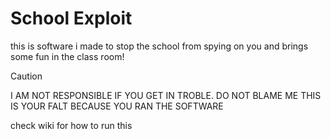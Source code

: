 # School Exploit

this is software i made to stop the school from spying on you and brings some fun in the class room!

> [!CAUTION]
> I AM NOT RESPONSIBLE IF YOU GET IN TROBLE. DO NOT BLAME ME THIS IS YOUR FALT BECAUSE YOU RAN THE SOFTWARE

check wiki for how to run this